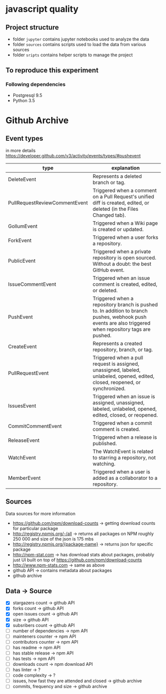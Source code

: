 # javascript quality

## Project structure
- folder `jupyter` contains jupyter notebooks used to analyze the data
- folder `sources` contains scripts used to load the data from various sources
- folder `sripts` contains helper scripts to manage the project


## To reproduce this experiment

### Following dependencies
- Postgresql 9.5
- Python 3.5



# Github Archive

## Event types
in more details https://developer.github.com/v3/activity/events/types/#pushevent

type | explanation
------------ | -------------
DeleteEvent | Represents a deleted branch or tag.
PullRequestReviewCommentEvent | Triggered when a comment on a Pull Request's unified diff is created, edited, or deleted (in the Files Changed tab).
GollumEvent | Triggered when a Wiki page is created or updated.
ForkEvent | Triggered when a user forks a repository.
PublicEvent | Triggered when a private repository is open sourced. Without a doubt: the best GitHub event.
IssueCommentEvent | Triggered when an issue comment is created, edited, or deleted.
PushEvent | Triggered when a repository branch is pushed to. In addition to branch pushes, webhook push events are also triggered when repository tags are pushed.
CreateEvent | Represents a created repository, branch, or tag.
PullRequestEvent | Triggered when a pull request is assigned, unassigned, labeled, unlabeled, opened, edited, closed, reopened, or synchronized.
IssuesEvent | Triggered when an issue is assigned, unassigned, labeled, unlabeled, opened, edited, closed, or reopened.
CommitCommentEvent | Triggered when a commit comment is created.
ReleaseEvent | Triggered when a release is published.
WatchEvent | The WatchEvent is related to starring a repository, not watching.
MemberEvent | Triggered when a user is added as a collaborator to a repository.


## Sources

Data sources for more information

- https://github.com/npm/download-counts -> getting download counts for particular package
- http://registry.npmjs.org/-/all -> returns all packages on NPM roughly 250 000 and size of the json is 175 mbs
- http://registry.npmjs.org/{package-name} -> returns json for specific package
- http://npm-stat.com -> has download stats about packages, probably just UI built on top of https://github.com/npm/download-counts
- http://www.npm-stats.com -> same as above
- github API -> contains metadata about packages
- github archive


## Data -> Source
- [x] stargazers count -> github API
- [x] forks count -> github API
- [x] open issues count -> github API
- [x] size -> github API
- [x] subsribers count -> github API
- [ ] number of dependencies -> npm API
- [ ] mainteners counter -> npm API
- [ ] contributors counter -> npm API
- [ ] has readme -> npm API
- [ ] has stable release -> npm API
- [ ] has tests -> npm API
- [ ] downloads count -> npm download API
- [ ] has linter -> ?
- [ ] code complexity -> ?
- [ ] issues, how fast they are attended and closed -> github archive
- [ ] commits, frequency and size -> github archive

